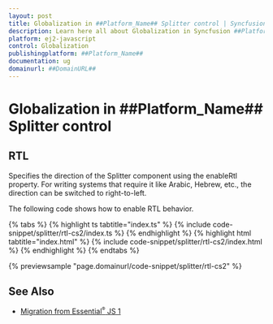 ```yaml
---
layout: post
title: Globalization in ##Platform_Name## Splitter control | Syncfusion
description: Learn here all about Globalization in Syncfusion ##Platform_Name## Splitter control of Syncfusion Essential JS 2 and more.
platform: ej2-javascript
control: Globalization 
publishingplatform: ##Platform_Name##
documentation: ug
domainurl: ##DomainURL##
---
```


# Globalization in ##Platform_Name## Splitter control

## RTL

Specifies the direction of the Splitter component using the enableRtl property. For writing systems that require it like Arabic, Hebrew, etc., the direction can be switched to right-to-left.

The following code shows how to enable RTL behavior.

{% tabs %}
{% highlight ts tabtitle="index.ts" %}
{% include code-snippet/splitter/rtl-cs2/index.ts %}
{% endhighlight %}
{% highlight html tabtitle="index.html" %}
{% include code-snippet/splitter/rtl-cs2/index.html %}
{% endhighlight %}
{% endtabs %}
          
{% previewsample "page.domainurl/code-snippet/splitter/rtl-cs2" %}

## See Also

* [Migration from Essential<sup style="font-size:70%">&reg;</sup> JS 1](./ej1-api-migration)
